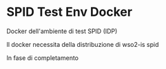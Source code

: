 # SPID Test Env Docker
Docker dell'ambiente di test SPID (IDP)

Il docker necessita della distribuzione di wso2-is spid

In fase di completamento
